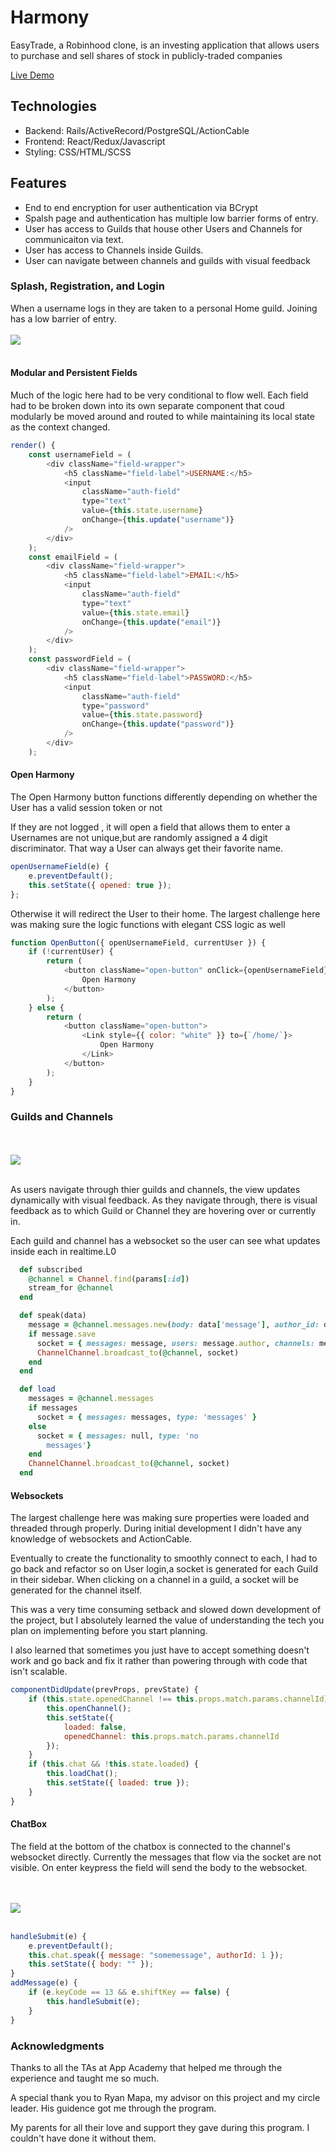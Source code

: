 # Harmony

EasyTrade, a Robinhood clone, is an investing application that allows users to purchase and sell shares of stock in publicly-traded companies

[Live Demo](http://harmony-gg.herokuapp.com/#/)

## Technologies

- Backend: Rails/ActiveRecord/PostgreSQL/ActionCable
- Frontend: React/Redux/Javascript
- Styling: CSS/HTML/SCSS

## Features

- End to end encryption for user authentication via BCrypt
- Spalsh page and authentication has multiple low barrier forms of entry.
- User has access to Guilds that house other Users and Channels for communicaiton via text.
- User has access to Channels inside Guilds.
- User can navigate between channels and guilds with visual feedback

### Splash, Registration, and Login

When a username logs in they are taken to a personal Home guild. Joining has a low barrier of entry.
<br />
<br />
<img src="./app/assets/readme/UsernameCreation2.gif" align="center" />
<br />
<br />

#### Modular and Persistent Fields

Much of the logic here had to be very conditional to flow well. Each field had to be broken down into its own
separate component that coud modularly be moved around and routed to while maintaining its local state as the context changed.

```js
render() {
	const usernameField = (
		<div className="field-wrapper">
			<h5 className="field-label">USERNAME:</h5>
			<input
				className="auth-field"
				type="text"
				value={this.state.username}
				onChange={this.update("username")}
			/>
		</div>
	);
	const emailField = (
		<div className="field-wrapper">
			<h5 className="field-label">EMAIL:</h5>
			<input
				className="auth-field"
				type="text"
				value={this.state.email}
				onChange={this.update("email")}
			/>
		</div>
	);
	const passwordField = (
		<div className="field-wrapper">
			<h5 className="field-label">PASSWORD:</h5>
			<input
				className="auth-field"
				type="password"
				value={this.state.password}
				onChange={this.update("password")}
			/>
		</div>
    );
```

#### Open Harmony

The Open Harmony button functions differently depending on whether the User has a valid session token or not

If they are not logged , it will open a field that allows them to enter a Usernames are not unique,but are randomly assigned a 4 digit discriminator. That way a User can always get their favorite name.

```js
openUsernameField(e) {
	e.preventDefault();
	this.setState({ opened: true });
};

```

Otherwise it will redirect the User to their home. The largest challenge here was making sure the logic functions with elegant CSS logic as well

```js
function OpenButton({ openUsernameField, currentUser }) {
	if (!currentUser) {
		return (
			<button className="open-button" onClick={openUsernameField}>
				Open Harmony
			</button>
		);
	} else {
		return (
			<button className="open-button">
				<Link style={{ color: "white" }} to={`/home/`}>
					Open Harmony
				</Link>
			</button>
		);
	}
}
```

### Guilds and Channels

<br />
<br />
<img src="./app/assets/readme/Server and Guild navigation.gif" align="center" />
<br />
<br />

As users navigate through thier guilds and channels, the view updates dynamically with visual feedback. As they navigate through, there is visual feedback as to which Guild or Channel they are hovering over or currently in.

Each guild and channel has a websocket so the user can see what updates inside each in realtime.L0

```rb
  def subscribed
    @channel = Channel.find(params[:id])
    stream_for @channel
  end

  def speak(data)
    message = @channel.messages.new(body: data['message'], author_id: data['authorId'] )
    if message.save
      socket = { messages: message, users: message.author, channels: message.channel, type: 'message' }
      ChannelChannel.broadcast_to(@channel, socket)
    end
  end

  def load
    messages = @channel.messages
    if messages
      socket = { messages: messages, type: 'messages' }
    else
      socket = { messages: null, type: 'no
        messages'}
    end
    ChannelChannel.broadcast_to(@channel, socket)
  end
```

#### Websockets

The largest challenge here was making sure properties were loaded and threaded through properly. During initial development I didn't have any knowledge of websockets and ActionCable.

Eventually to create the functionality to smoothly connect to each, I had to go back and refactor so on User login,a socket is generated for each Guild in their sidebar. When clicking on a channel in a guild, a socket will be generated for the channel itself.

This was a very time consuming setback and slowed down development of the project, but I absolutely learned the value of understanding the tech you plan on implementing before you start planning.

I also learned that sometimes you just have to accept something doesn't work and go back and fix it rather than powering through with code that isn't scalable.

```js
componentDidUpdate(prevProps, prevState) {
	if (this.state.openedChannel !== this.props.match.params.channelId) {
		this.openChannel();
		this.setState({
			loaded: false,
			openedChannel: this.props.match.params.channelId
		});
	}
	if (this.chat && !this.state.loaded) {
		this.loadChat();
		this.setState({ loaded: true });
	}
}
```

#### ChatBox

The field at the bottom of the chatbox is connected to the channel's websocket directly. Currently the messages that flow via the socket are not visible. On enter keypress the field will send the body to the websocket.

<br />
<br />
<img src="./app/assets/readme/Submit message.gif" align="center" />
<br />
<br />

```js
handleSubmit(e) {
	e.preventDefault();
	this.chat.speak({ message: "somemessage", authorId: 1 });
	this.setState({ body: "" });
}
addMessage(e) {
	if (e.keyCode == 13 && e.shiftKey == false) {
		this.handleSubmit(e);
	}
}

```

### Acknowledgments

Thanks to all the TAs at App Academy that helped me through the experience and taught me so much. 

A special thank you to Ryan Mapa, my advisor on this project and my circle leader. His guidence got me through the program. 

My parents for all their love and support they gave during this program. I couldn't have done it without them. 
